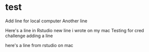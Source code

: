# test

Add line for local computer
Another line

Here's a line in Rstudio
new line i wrote on my  mac
Testing for cred challenge
adding a line

here's a line from rstudio on mac